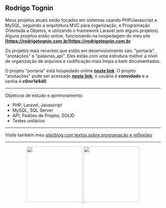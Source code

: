 ## Rodrigo Tognin

Meus projetos atuais estão focados em sistemas usando PHP/Javascript e MySQL, seguindo a arquitetura MVC para organização, e Programação Orientada a Objetos, e utilizando o framework Laravel (em alguns projetos). Alguns projetos estão online, funcionando na hospedagem do meu site <b>[https://rodrigotognin.com.br]https://rodrigotognin.com.br</b>

Os projetos mais recentes que estão em desenvolvimento são: "portaria", "anotações" e "palavras_api". Eles estão com uma estrutura melhor a nível de organização de arquivos e codificação mais limpa e bem documentados.

O projeto "portaria" está hospedado online <b>[neste link](https://rodrigotognin.com.br/portaria)</b>. O projeto "anotações" pode ser acessado <b>[neste link](https://rodrigotognin.com.br/anotacoes)</b>, o usuário é <b>convidado</b> e a senha é <b>c0nv1d4d0</b>
<br><hr>
Objetivos de estudo e aprimoramento:
<ul>
<li>PHP, Laravel, Javascript</li>
<li>MySQL, SQL Server</li>
<li>API, Padões de Projeto, SOLID</li>
<li>Testes unitários</li>
</ul>
<hr>

Visite também meu [site/blog com textos sobre programação e reflexões](https://rodrigotognin.com.br)
<hr>
<div align="center">
  <a href="https://github.com/rotognin">
    <img height="180em" src="https://github-readme-stats.vercel.app/api?username=rotognin&show_icons=true&theme=dark&include_all_commits=true&count_private=true&locale=pt-br"/>
    <img height="180em" src="https://github-readme-stats.vercel.app/api/top-langs/?username=rotognin&layout=compact&langs_count=5&theme=dark&locale=pt-br"/>
  </a>
</div>
